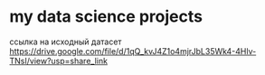 # my data science projects
ссылка на исходный датасет https://drive.google.com/file/d/1qQ_kvJ4Z1o4mjrJbL35Wk4-4Hlv-TNsI/view?usp=share_link
